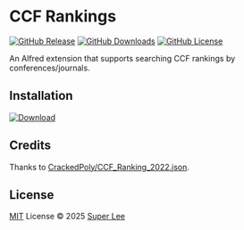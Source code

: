 # CCF Rankings

[![GitHub Release](https://img.shields.io/github/v/release/superpung/alfred-ccf-rankings?color=428bca)](https://github.com/superpung/alfred-ccf-rankings/releases/latest)
[![GitHub Downloads](https://img.shields.io/github/downloads/superpung/alfred-ccf-rankings/total?color=428bca)](https://github.com/superpung/alfred-ccf-rankings/releases/latest)
[![GitHub License](https://img.shields.io/github/license/superpung/alfred-ccf-rankings?color=428bca)](https://github.com/superpung/alfred-ccf-rankings/releases/latest)

An Alfred extension that supports searching CCF rankings by conferences/journals.

## Installation

[![Download](https://img.shields.io/badge/Download%20Alfred%20Workflow-5c1f87?logo=data:image/svg%2bxml;base64,PHN2ZyB4bWxucz0iaHR0cDovL3d3dy53My5vcmcvMjAwMC9zdmciIHdpZHRoPSIzMiIgaGVpZ2h0PSIzMiIgdmlld0JveD0iMCAwIDI0IDI0Ij48cGF0aCBmaWxsPSIjZmZmZmZmIiBkPSJtMTIgMTZsLTUtNWwxLjQtMS40NWwyLjYgMi42VjRoMnY4LjE1bDIuNi0yLjZMMTcgMTF6bS02IDRxLS44MjUgMC0xLjQxMi0uNTg3VDQgMTh2LTNoMnYzaDEydi0zaDJ2M3EwIC44MjUtLjU4NyAxLjQxM1QxOCAyMHoiLz48L3N2Zz4=)](https://github.com/superpung/alfred-ccf-rankings/releases/latest/download/ccf-rankings.alfredworkflow)

## Credits

Thanks to [CrackedPoly/CCF_Ranking_2022.json](https://gist.github.com/CrackedPoly/23650f5d0ab74be9dce83e7e4c0d36c4).

## License

[MIT](./LICENSE) License © 2025 [Super Lee](https://github.com/superpung)
